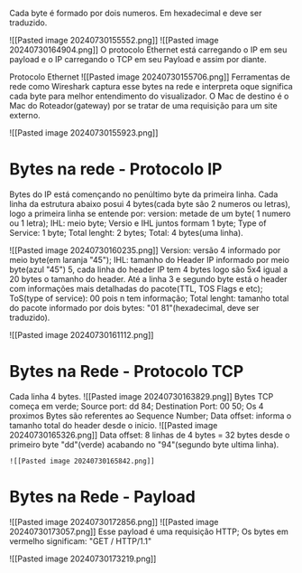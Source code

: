 Cada byte é formado por dois numeros.
Em hexadecimal e deve ser traduzido.

![[Pasted image 20240730155552.png]]
![[Pasted image 20240730164904.png]]
	O protocolo Ethernet está carregando o IP em seu payload e o IP carregando o TCP em seu Payload e assim por diante.


Protocolo Ethernet
![[Pasted image 20240730155706.png]]
	Ferramentas de rede como Wireshark captura esse bytes na rede e interpreta oque significa cada byte para melhor entendimento do visualizador.
	O Mac de destino é o Mac do Roteador(gateway) por se tratar de uma requisição para um site externo.

![[Pasted image 20240730155923.png]]

# Bytes na rede - Protocolo IP
Bytes do IP está començando no penúltimo byte da primeira linha.
Cada linha da estrutura abaixo posui 4 bytes(cada byte são 2 numeros ou letras), logo a primeira linha se entende por:
	version: metade de um byte( 1 numero ou 1 letra);
	IHL: meio byte;
	Versio e IHL juntos formam 1 byte;
	Type of Service: 1 byte;
	Total lenght: 2 bytes;
	Total: 4 bytes(uma linha).
	
![[Pasted image 20240730160235.png]]
	Version: versão 4 informado por meio byte(em laranja "45");
	IHL: tamanho do Header IP informado por meio byte(azul "45") 5, cada linha do header IP tem 4 bytes logo são 5x4 igual a 20 bytes o tamanho do header. Até a linha 3 e segundo byte está o header com informações mais detalhadas do pacote(TTL, TOS Flags e etc);
	ToS(type of service): 00 pois n tem informação;
	Total lenght: tamanho total do pacote informado por dois bytes: "01 81"(hexadecimal, deve ser traduzido).
	
![[Pasted image 20240730161112.png]]

# Bytes na Rede - Protocolo TCP

Cada linha 4 bytes.
![[Pasted image 20240730163829.png]]
	Bytes TCP começa em verde;
	Source port: dd 84;
	Destination Port: 00 50;
	Os 4 proximos Bytes são referentes ao 
	Sequence Number;
	Data offset: informa o tamanho total do header desde o inicio.
		![[Pasted image 20240730165326.png]]
		Data offset: 8 linhas de 4 bytes = 32 bytes desde o primeiro byte "dd"(verde) acabando no "94"(segundo byte ultima linha).
		
	![[Pasted image 20240730165842.png]]

# Bytes na Rede - Payload

![[Pasted image 20240730172856.png]]
![[Pasted image 20240730173057.png]]
	Esse payload é uma requisição HTTP;
	Os bytes em vermelho significam: "GET / HTTP/1.1" 
	
![[Pasted image 20240730173219.png]]
